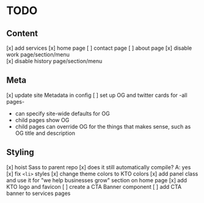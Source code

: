 # TODO

## Content
[x] add services
[x] home page
[ ] contact page
[ ] about page
[x] disable work page/section/menu  
[x] disable history page/section/menu

## Meta
[x] update site Metadata in config
[ ] set up OG and twitter cards for -all pages-
  * can specify site-wide defaults for OG
  * child pages show OG
  * child pages can override OG for the things that makes sense, such as OG title and description

## Styling
[x] hoist Sass to parent repo
[x] does it still automatically compile? A: yes
[x] fix `<li>` styles
[x] change theme colors to KTO colors
[x] add panel class and use it for "we help businesses grow" section on home page
[x] add KTO logo and favicon
[ ] create a CTA Banner component 
[ ] add CTA banner to services pages



